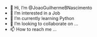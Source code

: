- 👋 Hi, I’m @JoaoGuilhermeBNascimento
- 👀 I’m interested in a Job
- 🌱 I’m currently learning Python 
- 💞️ I’m looking to collaborate on ...
- 📫 How to reach me ...

<!---
JoaoGuilhermeBNascimento/JoaoGuilhermeBNascimento is a ✨ special ✨ repository because its `README.md` (this file) appears on your GitHub profile.
You can click the Preview link to take a look at your changes.
--->
